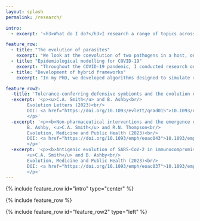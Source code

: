 ```yaml
---
layout: splash
permalink: /research/

intro:
  - excerpt: '<h3>What do I do?</h3>I research a range of topics across ecology and evolution, although this broadly falls into three themes: the evolution of parasite virulence, epidemiological modelling and the development of hybrid frameworks. See below for more information on each of these.'

feature_row:
  - title: "The evolution of parasites"
    excerpt: "We look at the coevolution of two pathogens in a host, one which is mutualistic and one which is parasitic. We ask under which conditions the mutualist invests more resources into protecting its host, and when will the parasite become more or less parasitic. We are also interested in what effects these changes have on the host that harbours these microbes."
  - title: "Epidemiological modelling for COVID-19"
    excerpt: "Throughout the COVID-19 pandemic, I conducted research on the effect that shielding strategies would have on the overall outcomes of the pandemic, and also investigated the role that NPIs and immunocompromised individuals could have on the emergence of variants."
  - title: "Development of hybrid frameworks"
    excerpt: "In my PhD, we developed algorithms designed to simulate reaction-diffusion systems by employing modelling techniques and combining them in an appropriate way. Such approaches are called hybrid methods. I have also worked on taking these ideas and applying them to epidemiological models, allowing us to accurately model an epidemic and explicit within-host processes."

feature_row2:
  -title: 'Tolerance-conferring defensive symbionts and the evolution of parasite virulence'
  -excerpt: '<p><u>C.A. Smith</u> and B. Ashby<br/>
		Evolution Letters (2023)<br/>
		DOI: <a href="https://doi.org/10.1093/evlett/qrad015">10.1093/evlett/qrad015</a>
		</p>'
  -excerpt: '<p><b>Non-pharmaceutical interventions and the emergence of pathogen variants</b><br/>
		B. Ashby, <u>C.A. Smith</u> and R.N. Thompson<br/>
		Evolution, Medicine and Public Health (2023)<br/>
		DOI: <a href="https://doi.org/10.1093/emph/eoac043">10.1093/emph/eoac043</a>
		</p>'
  -excerpt: '<p><b>Antigenic evolution of SARS-CoV-2 in immunocompromised hosts</b><br/>
		<u>C.A. Smith</u> and B. Ashby<br/>
		Evolution, Medicine and Public Health (2023)<br/>
		DOI: <a href="https://doi.org/10.1093/emph/eoac037">10.1093/emph/eoac037</a>
		</p>'
---
```


{% include feature_row id="intro" type="center" %}

{% include feature_row %}

{% include feature_row id="feature_row2" type="left" %}